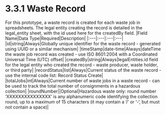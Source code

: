 3.3.1 Waste Record
=======
For this prototype, a waste record is created for each waste job in spreadsheets. The legal entity creating the record is detailed in the legal_entity sheet, with the id used here for the createdBy field.
|Field Name|Data Type|Required|Description|
|:---|:---|:---|:---|
|id|string|Always|Globally unique identifier for the waste record - generated using UUID or a similar mechanism|
|timeStamp|date-time|Always|dateTime the waste job record was created - use ISO 8601:2004 with a Coordinated Universal Time (UTC) offset|
|createdBy|string|Always|legalEntities.id field for the legal entity who created the record - waste producer, waste holder, or third party|
|recordStatus|list|Always|Current status of the waste record - use the internal code list: Record Status Create|
|totalJobs|int|Always|Current number of waste jobs in a waste record - can be used to track the total number of consignments in a hazardous collection|
|roundNumber||Optional|Hazardous waste only: round number ‘XXXXXXXXXXXXXXX’ is any alphanumeric code identifying the collection round, up to a maximum of 15 characters (it may contain a ‘/’ or ‘-‘, but must not contain a space)|
